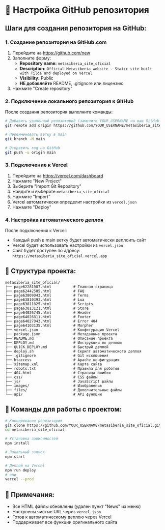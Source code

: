 # 🚀 Настройка GitHub репозитория

## Шаги для создания репозитория на GitHub:

### 1. Создание репозитория на GitHub.com
1. Перейдите на https://github.com/new
2. Заполните форму:
   - **Repository name:** `metasiberia_site_oficial`
   - **Description:** `Official Metasiberia website - Static site built with Tilda and deployed on Vercel`
   - **Visibility:** Public
   - **НЕ добавляйте** README, .gitignore или лицензию
3. Нажмите "Create repository"

### 2. Подключение локального репозитория к GitHub
После создания репозитория выполните команды:

```bash
# Добавить удаленный репозиторий (замените YOUR_USERNAME на ваш GitHub username)
git remote add origin https://github.com/YOUR_USERNAME/metasiberia_site_oficial.git

# Переименовать ветку в main
git branch -M main

# Отправить код на GitHub
git push -u origin main
```

### 3. Подключение к Vercel
1. Перейдите на https://vercel.com/dashboard
2. Нажмите "New Project"
3. Выберите "Import Git Repository"
4. Найдите и выберите `metasiberia_site_oficial`
5. Нажмите "Import"
6. Vercel автоматически определит настройки из `vercel.json`
7. Нажмите "Deploy"

### 4. Настройка автоматического деплоя
После подключения к Vercel:
- Каждый push в main ветку будет автоматически деплоить сайт
- Vercel будет использовать настройки из `vercel.json`
- Сайт будет доступен по адресу: `https://metasiberia_site_oficial.vercel.app`

## 📁 Структура проекта:
```
metasiberia_site_oficial/
├── page62281087.html          # Главная страница
├── page62442585.html          # FAQ
├── page63809043.html          # Terms
├── page63810393.html          # Lua
├── page63811825.html          # Scripts
├── page63813121.html          # Store
├── page64026745.html          # Header
├── page64026811.html          # Footer
├── page64027043.html          # Error 404
├── page64103135.html          # Morpher
├── vercel.json                # Конфигурация Vercel
├── package.json               # Метаданные проекта
├── README.md                  # Описание проекта
├── DEPLOY.md                  # Инструкции по деплою
├── QUICK_DEPLOY.md            # Быстрый деплой
├── deploy.sh                  # Скрипт автоматического деплоя
├── .gitignore                 # Git исключения
├── htaccess                   # Apache конфигурация
├── sitemap.xml                # Карта сайта
├── robots.txt                 # Правила для роботов
├── 404.html                   # Страница ошибки
├── css/                       # CSS файлы
├── js/                        # JavaScript файлы
├── images/                    # Изображения
├── files/                     # Дополнительные файлы
└── api/                       # API функции
```

## 🔧 Команды для работы с проектом:

```bash
# Клонирование репозитория
git clone https://github.com/YOUR_USERNAME/metasiberia_site_oficial.git
cd metasiberia_site_oficial

# Установка зависимостей
npm install

# Локальный запуск
npm start

# Деплой на Vercel
npm run deploy
# или
vercel --prod
```

## 📝 Примечания:
- Все HTML файлы обновлены (удален пункт "News" из меню)
- Настроены чистые URL через `vercel.json`
- Готов к автоматическому деплою через Vercel
- Поддерживает все функции оригинального сайта
